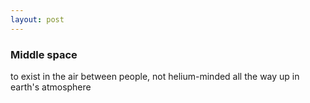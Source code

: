 ```yaml
---
layout: post
---
```


### Middle space

to exist in the air between people, not helium-minded all the way up in earth's atmosphere
